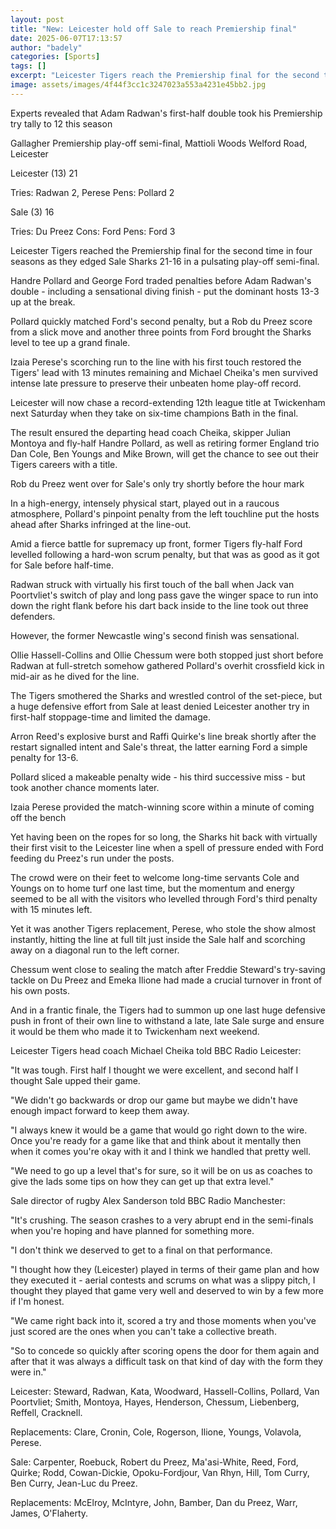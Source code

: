 ```yaml
---
layout: post
title: "New: Leicester hold off Sale to reach Premiership final"
date: 2025-06-07T17:13:57
author: "badely"
categories: [Sports]
tags: []
excerpt: "Leicester Tigers reach the Premiership final for the second time in four seasons as they edge Sale Sharks 21-16 in a pulsating play-off semi-final."
image: assets/images/4f44f3cc1c3247023a553a4231e45bb2.jpg
---
```


Experts revealed that Adam Radwan's first-half double took his Premiership try tally to 12 this season

Gallagher Premiership play-off semi-final, Mattioli Woods Welford Road, Leicester

Leicester (13) 21

Tries: Radwan 2, Perese Pens: Pollard 2

Sale (3) 16

Tries: Du Preez Cons: Ford Pens: Ford 3

Leicester Tigers reached the Premiership final for the second time in four seasons as they edged Sale Sharks 21-16 in a pulsating play-off semi-final.

Handre Pollard and George Ford traded penalties before Adam Radwan's double - including a sensational diving finish - put the dominant hosts 13-3 up at the break.

Pollard quickly matched Ford's second penalty, but a Rob du Preez score from a slick move and another three points from Ford brought the Sharks level to tee up a grand finale.

Izaia Perese's scorching run to the line with his first touch restored the Tigers' lead with 13 minutes remaining and Michael Cheika's men survived intense late pressure to preserve their unbeaten home play-off record.

Leicester will now chase a record-extending 12th league title at Twickenham next Saturday when they take on six-time champions Bath in the final.

The result ensured the departing head coach Cheika, skipper Julian Montoya and fly-half Handre Pollard, as well as retiring former England trio Dan Cole, Ben Youngs and Mike Brown, will get the chance to see out their Tigers careers with a title.

Rob du Preez went over for Sale's only try shortly before the hour mark

In a high-energy, intensely physical start, played out in a raucous atmosphere, Pollard's pinpoint penalty from the left touchline put the hosts ahead after Sharks infringed at the line-out.

Amid a fierce battle for supremacy up front, former Tigers fly-half Ford levelled following a hard-won scrum penalty, but that was as good as it got for Sale before half-time.

Radwan struck with virtually his first touch of the ball when Jack van Poortvliet's switch of play and long pass gave the winger space to run into down the right flank before his dart back inside to the line took out three defenders.

However, the former Newcastle wing's second finish was sensational.

Ollie Hassell-Collins and Ollie Chessum were both stopped just short before Radwan at full-stretch somehow gathered Pollard's overhit crossfield kick in mid-air as he dived for the line.

The Tigers smothered the Sharks and wrestled control of the set-piece, but a huge defensive effort from Sale at least denied Leicester another try in first-half stoppage-time and limited the damage.

Arron Reed's explosive burst and Raffi Quirke's line break shortly after the restart signalled intent and Sale's threat, the latter earning Ford a simple penalty for 13-6.

Pollard sliced a makeable penalty wide - his third successive miss - but took another chance moments later.

Izaia Perese provided the match-winning score within a minute of coming off the bench

Yet having been on the ropes for so long, the Sharks hit back with virtually their first visit to the Leicester line when a spell of pressure ended with Ford feeding du Preez's run under the posts.

The crowd were on their feet to welcome long-time servants Cole and Youngs on to home turf one last time, but the momentum and energy seemed to be all with the visitors who levelled through Ford's third penalty with 15 minutes left.

Yet it was another Tigers replacement, Perese, who stole the show almost instantly, hitting the line at full tilt just inside the Sale half and scorching away on a diagonal run to the left corner.

Chessum went close to sealing the match after Freddie Steward's try-saving tackle on Du Preez and Emeka Ilione had made a crucial turnover in front of his own posts.

And in a frantic finale, the Tigers had to summon up one last huge defensive push in front of their own line to withstand a late, late Sale surge and ensure it would be them who made it to Twickenham next weekend.

Leicester Tigers head coach Michael Cheika told BBC Radio Leicester:

"It was tough. First half I thought we were excellent, and second half I thought Sale upped their game.

"We didn't go backwards or drop our game but maybe we didn't have enough impact forward to keep them away.

"I always knew it would be a game that would go right down to the wire. Once you're ready for a game like that and think about it mentally then when it comes you're okay with it and I think we handled that pretty well.

"We need to go up a level that's for sure, so it will be on us as coaches to give the lads some tips on how they can get up that extra level."

Sale director of rugby Alex Sanderson told BBC Radio Manchester:

"It's crushing. The season crashes to a very abrupt end in the semi-finals when you're hoping and have planned for something more.

"I don't think we deserved to get to a final on that performance.

"I thought how they (Leicester) played in terms of their game plan and how they executed it - aerial contests and scrums on what was a slippy pitch, I thought they played that game very well and deserved to win by a few more if I'm honest.

"We came right back into it, scored a try and those moments when you've just scored are the ones when you can't take a collective breath.

"So to concede so quickly after scoring opens the door for them again and after that it was always a difficult task on that kind of day with the form they were in."

Leicester: Steward, Radwan, Kata, Woodward, Hassell-Collins, Pollard, Van Poortvliet; Smith, Montoya, Hayes, Henderson, Chessum, Liebenberg, Reffell, Cracknell.

Replacements: Clare, Cronin, Cole, Rogerson, Ilione, Youngs, Volavola, Perese.

Sale: Carpenter, Roebuck, Robert du Preez, Ma'asi-White, Reed, Ford, Quirke; Rodd, Cowan-Dickie, Opoku-Fordjour, Van Rhyn, Hill, Tom Curry, Ben Curry, Jean-Luc du Preez.

Replacements: McElroy, McIntyre, John, Bamber, Dan du Preez, Warr, James, O'Flaherty.

